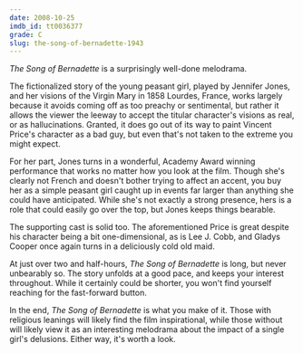 ```yaml
---
date: 2008-10-25
imdb_id: tt0036377
grade: C
slug: the-song-of-bernadette-1943
---
```


_The Song of Bernadette_ is a surprisingly well-done melodrama.

The fictionalized story of the young peasant girl, played by Jennifer Jones, and her visions of the Virgin Mary in 1858 Lourdes, France, works largely because it avoids coming off as too preachy or sentimental, but rather it allows the viewer the leeway to accept the titular character's visions as real, or as hallucinations. Granted, it does go out of its way to paint Vincent Price's character as a bad guy, but even that's not taken to the extreme you might expect.

For her part, Jones turns in a wonderful, Academy Award winning performance that works no matter how you look at the film. Though she's clearly not French and doesn't bother trying to affect an accent, you buy her as a simple peasant girl caught up in events far larger than anything she could have anticipated. While she's not exactly a strong presence, hers is a role that could easily go over the top, but Jones keeps things bearable.

The supporting cast is solid too. The aforementioned Price is great despite his character being a bit one-dimensional, as is Lee J. Cobb, and Gladys Cooper once again turns in a deliciously cold old maid.

At just over two and half-hours, _The Song of Bernadette_ is long, but never unbearably so. The story unfolds at a good pace, and keeps your interest throughout. While it certainly could be shorter, you won't find yourself reaching for the fast-forward button.

In the end, _The Song of Bernadette_ is what you make of it. Those with religious leanings will likely find the film inspirational, while those without will likely view it as an interesting melodrama about the impact of a single girl's delusions. Either way, it's worth a look.
